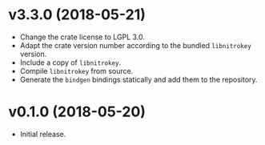 # v3.3.0 (2018-05-21)

- Change the crate license to LGPL 3.0.
- Adapt the crate version number according to the bundled `libnitrokey`
  version.
- Include a copy of `libnitrokey`.
- Compile `libnitrokey` from source.
- Generate the `bindgen` bindings statically and add them to the repository.

# v0.1.0 (2018-05-20)

- Initial release.
